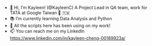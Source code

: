 - 👋 Hi, I’m Kayleen! (@KayleenC) A Project Lead in QA team, work for TATA at Google Taiwan 🎉 🇹🇼
- 📚 I’m currently learning Data Analysis and Python
- 📍 All the scripts here has been using on my work!
- 📫 You can reach me on my LinkedIn https://www.linkedin.com/in/kayleen-cheng-00189923a/

<!---
KayleenC/KayleenC is a ✨ special ✨ repository because its `README.md` (this file) appears on your GitHub profile.
You can click the Preview link to take a look at your changes.
--->
